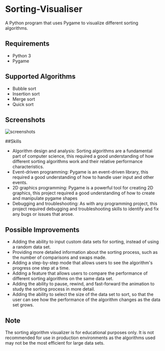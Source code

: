 # Sorting-Visualiser

A Python program that uses Pygame to visualize different sorting algorithms.

## Requirements
- Python 3
- Pygame

## Supported Algorithms
- Bubble sort
- Insertion sort
- Merge sort
- Quick sort

## Screenshots

![screenshots]()

##Skills

- Algorithm design and analysis: Sorting algorithms are a fundamental part of computer science, this required a good understanding of how different sorting algorithms work and their relative performance characteristics.
- Event-driven programming: Pygame is an event-driven library, this required a good understanding of how to handle user input and other events.
- 2D graphics programming: Pygame is a powerful tool for creating 2D graphics, this project required a good understanding of how to create and manipulate pygame shapes
- Debugging and troubleshooting: As with any programming project, this project required debugging and troubleshooting skills to identify and fix any bugs or issues that arose.

## Possible Improvements

- Adding the ability to input custom data sets for sorting, instead of using a random data set.
- Providing more detailed information about the sorting process, such as the number of comparisons and swaps made.
- Adding a step-by-step mode that allows users to see the algorithm's progress one step at a time.
- Adding a feature that allows users to compare the performance of different sorting algorithms on the same data set.
- Adding the ability to pause, rewind, and fast-forward the animation to study the sorting process in more detail.
- Adding the ability to select the size of the data set to sort, so that the user can see how the performance of the algorithm changes as the data set grows.

## Note
The sorting algorithm visualizer is for educational purposes only. It is not recommended for use in production environments as the algorithms used may not be the most efficient for large data sets.
